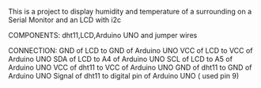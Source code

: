 This is a project to display  humidity and temperature  of a surrounding on a Serial Monitor and an LCD with i2c

COMPONENTS: dht11,LCD,Arduino UNO and jumper wires

CONNECTION: 
GND  of LCD to GND of Arduino UNO
VCC of LCD to VCC of Arduino UNO
SDA  of LCD to A4 of Arduino UNO
SCL of LCD to A5 of Arduino UNO
VCC of dht11 to VCC of Arduino UNO
GND of dht11 to GND of Arduino UNO
Signal of dht11 to digital pin of Arduino UNO ( used pin 9)
